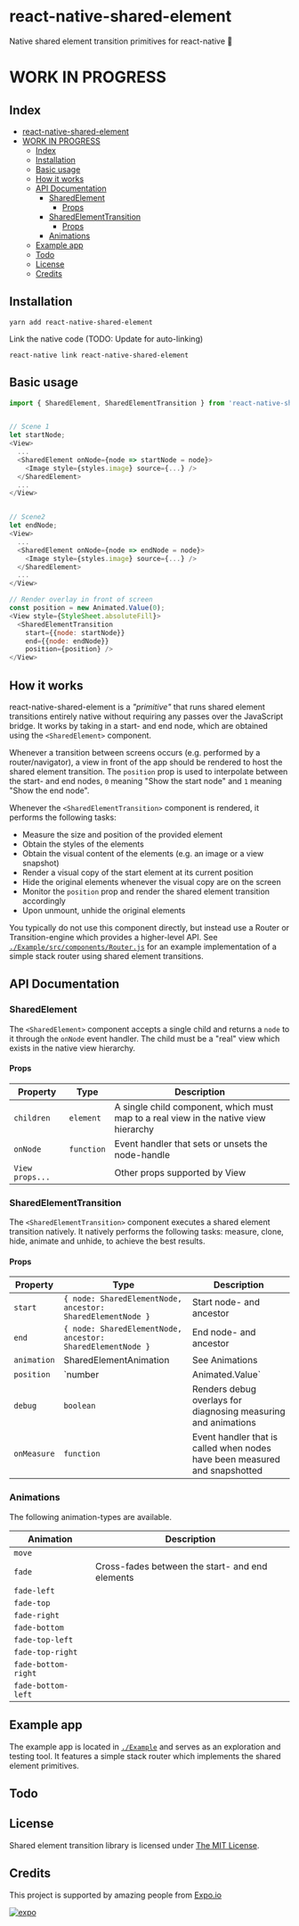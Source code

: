
# react-native-shared-element

Native shared element transition primitives for react-native 💫

# WORK IN PROGRESS

## Index

- [react-native-shared-element](#react-native-shared-element)
- [WORK IN PROGRESS](#work-in-progress)
  - [Index](#index)
  - [Installation](#installation)
  - [Basic usage](#basic-usage)
  - [How it works](#how-it-works)
  - [API Documentation](#api-documentation)
    - [SharedElement](#sharedelement)
      - [Props](#props)
    - [SharedElementTransition](#sharedelementtransition)
      - [Props](#props-1)
    - [Animations](#animations)
  - [Example app](#example-app)
  - [Todo](#todo)
  - [License](#license)
  - [Credits](#credits)


## Installation

`yarn add react-native-shared-element`

Link the native code (TODO: Update for auto-linking)

`react-native link react-native-shared-element`

## Basic usage

```js
import { SharedElement, SharedElementTransition } from 'react-native-shared-element';


// Scene 1
let startNode;
<View>
  ...
  <SharedElement onNode={node => startNode = node}>
    <Image style={styles.image} source={...} />
  </SharedElement>
  ...
</View>


// Scene2
let endNode;
<View>
  ...
  <SharedElement onNode={node => endNode = node}>
    <Image style={styles.image} source={...} />
  </SharedElement>
  ...
</View>

// Render overlay in front of screen
const position = new Animated.Value(0);
<View style={StyleSheet.absoluteFill}>
  <SharedElementTransition
    start={{node: startNode}}
    end={{node: endNode}}
    position={position} />
</View>
```

## How it works

react-native-shared-element is a *"primitive"* that runs shared element transitions
entirely native without requiring any passes over the JavaScript bridge. It works by taking in a start- and end node, which are obtained using the `<SharedElement>` component.

Whenever a transition between screens occurs (e.g. performed by a router/navigator), a view in
front of the app should be rendered to host the shared element transition. The `position` prop is used to interpolate between the start- and end nodes, `0` meaning "Show the start node" and `1` meaning "Show the end node".

Whenever the `<SharedElementTransition>` component is rendered, it performs the following tasks:
- Measure the size and position of the provided element
- Obtain the styles of the elements
- Obtain the visual content of the elements (e.g. an image or a view snapshot)
- Render a visual copy of the start element at its current position
- Hide the original elements whenever the visual copy are on the screen
- Monitor the `position` prop and render the shared element transition accordingly
- Upon unmount, unhide the original elements

You typically do not use this component directly, but instead use a Router or Transition-engine which provides a higher-level API.
See [`./Example/src/components/Router.js`](./Example/src/components/Router.js) for an example implementation of a simple stack router using 
shared element transitions.

## API Documentation

### SharedElement

The `<SharedElement>` component accepts a single child and returns a `node` to it through the `onNode` event handler. The child must be a "real" view which exists in the native view hierarchy.

#### Props

| Property        | Type       | Description                                                                          |
| --------------- | ---------- | ------------------------------------------------------------------------------------ |
| `children`      | `element`  | A single child component, which must map to a real view in the native view hierarchy |
| `onNode`        | `function` | Event handler that sets or unsets the node-handle                                    |
| `View props...` |            | Other props supported by View                                                        |

### SharedElementTransition

The `<SharedElementTransition>` component executes a shared element transition natively. It natively performs the following tasks: measure, clone, hide, animate and unhide, to achieve the best results.

#### Props

| Property    | Type                                                       | Description                                                                |
| ----------- | ---------------------------------------------------------- | -------------------------------------------------------------------------- |
| `start`     | `{ node: SharedElementNode, ancestor: SharedElementNode }` | Start node- and ancestor                                                   |
| `end`       | `{ node: SharedElementNode, ancestor: SharedElementNode }` | End node- and ancestor                                                     |
| `animation` | SharedElementAnimation                                     | See Animations                                                             |
| `position`  | `number | Animated.Value`                                  | Interpolated position (0..1), between the start- and end nodes             |
| `debug`     | `boolean`                                                  | Renders debug overlays for diagnosing measuring and animations             |
| `onMeasure` | `function`                                                 | Event handler that is called when nodes have been measured and snapshotted |

### Animations

The following animation-types are available.

| Animation           | Description                                     |
| ------------------- | ----------------------------------------------- |
| `move`              |                                                 |
| `fade`              | Cross-fades between the start- and end elements |
| `fade-left`         |                                                 |
| `fade-top`          |                                                 |
| `fade-right`        |                                                 |
| `fade-bottom`       |                                                 |
| `fade-top-left`     |                                                 |
| `fade-top-right`    |                                                 |
| `fade-bottom-right` |                                                 |
| `fade-bottom-left`  |                                                 |

## Example app

The example app is located in [`./Example`](./Example) and serves as an exploration and testing tool. It features a simple stack router which implements the shared element primitives.

## Todo


## License

Shared element transition library is licensed under [The MIT License](./LICENSE.txt).

## Credits

This project is supported by amazing people from [Expo.io](https://expo.io)

[![expo](https://avatars2.githubusercontent.com/u/12504344?v=3&s=100 "Expo.io")](https://expo.io)
